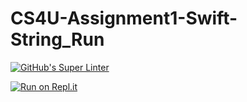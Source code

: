 # CS4U-Assignment1-Swift-String_Run
[![GitHub's Super Linter](https://github.com/Sean-McLeod/ICS4U-Unit1-06-Java-Random_Dice/workflows/GitHub's%20Super%20Linter/badge.svg)](https://github.com/Sean-McLeod/ICS4U-Unit1-06-Java-Random_Dice/actions)

[![Run on Repl.it](https://repl.it/badge/github/Sean-McLeod/ICS4U-Unit1-06-Java-Random_Dice)](https://repl.it/github/ICS4U-Unit1-06-Java-Random_Dice)
